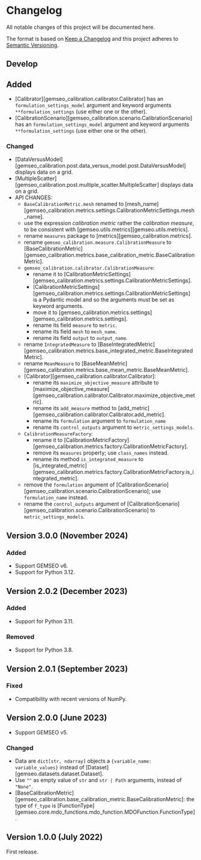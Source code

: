 <!--
Copyright 2021 IRT Saint Exupéry, https://www.irt-saintexupery.com

This work is licensed under the Creative Commons Attribution-ShareAlike 4.0
International License. To view a copy of this license, visit
http://creativecommons.org/licenses/by-sa/4.0/ or send a letter to Creative
Commons, PO Box 1866, Mountain View, CA 94042, USA.
-->

<!--
Changelog titles are:
- Added: for new features.
- Changed: for changes in existing functionality.
- Deprecated: for soon-to-be removed features.
- Removed: for now removed features.
- Fixed: for any bug fixes.
- Security: in case of vulnerabilities.
-->

# Changelog

All notable changes of this project will be documented here.

The format is based on
[Keep a Changelog](https://keepachangelog.com/en/1.0.0)
and this project adheres to
[Semantic Versioning](https://semver.org/spec/v2.0.0.html).

## Develop

## Added

- [Calibrator][gemseo_calibration.calibrator.Calibrator]
  has an `formulation_settings_model` argument and keyword arguments `**formulation_settings`
  (use either one or the other).
- [CalibrationScenario][gemseo_calibration.scenario.CalibrationScenario]
  has an `formulation_settings_model` argument and keyword arguments `**formulation_settings`
  (use either one or the other).

### Changed

- [DataVersusModel][gemseo_calibration.post.data_versus_model.post.DataVersusModel]
  displays data on a grid.
- [MultipleScatter][gemseo_calibration.post.multiple_scatter.MultipleScatter]
  displays data on a grid.
- API CHANGES:
     - `BaseCalibrationMetric.mesh` renamed to [mesh_name][gemseo_calibration.metrics.settings.CalibrationMetricSettings.mesh_name].
    - use the expression _calibration metric_ rather the _calibration measure_,
      to be consistent with [gemseo.utils.metrics][gemseo.utils.metrics].
    - rename `measures` package to [metrics][gemseo_calibration.metrics].
    - rename `gemseo_calibration.measure.CalibrationMeasure` to [BaseCalibrationMetric][gemseo_calibration.metrics.base_calibration_metric.BaseCalibrationMetric].
    - `gemseo_calibration.calibrator.CalibrationMeasure`:
        - rename it to [CalibrationMetricSettings][gemseo_calibration.metrics.settings.CalibrationMetricSettings].
        - [CalibrationMetricSettings][gemseo_calibration.metrics.settings.CalibrationMetricSettings] is a Pydantic model and so the arguments must be set as keyword arguments.
        - move it to [gemseo_calibration.metrics.settings][gemseo_calibration.metrics.settings].
        - rename its field `measure` to `metric`.
        - rename its field `mesh` to `mesh_name`.
        - rename its field `output` to `output_name`.
    - rename `IntegratedMeasure` to [BaseIntegratedMetric][gemseo_calibration.metrics.base_integrated_metric.BaseIntegratedMetric].
    - rename `MeanMeasure` to [BaseMeanMetric][gemseo_calibration.metrics.base_mean_metric.BaseMeanMetric].
    - [Calibrator][gemseo_calibration.calibrator.Calibrator]:
        - rename its `maximize_objective_measure` attribute to [maximize_objective_measure][gemseo_calibration.calibrator.Calibrator.maximize_objective_metric].
        - rename its `add_measure` method to [add_metric][gemseo_calibration.calibrator.Calibrator.add_metric].
        - rename its `formulation` argument to `formulation_name`
        - rename its `control_outputs` argument to `metric_settings_models`.
    - `CalibrationMeasureFactory`:
        - rename it to [CalibrationMetricFactory][gemseo_calibration.metrics.factory.CalibrationMetricFactory].
        - remove its `measures` property; use `class_names` instead.
        - rename its method `is_integrated_measure` to [is_integrated_metric][gemseo_calibration.metrics.factory.CalibrationMetricFactory.is_integrated_metric].
    - remove the `formulation` argument of [CalibrationScenario][gemseo_calibration.scenario.CalibrationScenario]; use `formulation_name` instead.
    - rename the `control_outputs` argument of [CalibrationScenario][gemseo_calibration.scenario.CalibrationScenario] to `metric_settings_models`.

## Version 3.0.0 (November 2024)

### Added

- Support GEMSEO v6.
- Support for Python 3.12.

## Version 2.0.2 (December 2023)

### Added

- Support for Python 3.11.

### Removed

- Support for Python 3.8.

## Version 2.0.1 (September 2023)

### Fixed

- Compatibility with recent versions of NumPy.

## Version 2.0.0 (June 2023)

- Support GEMSEO v5.

### Changed

- Data are `dict[str, ndarray]` objects a `{variable_name: variable_values}` instead of
  [Dataset][gemseo.datasets.dataset.Dataset].
- Use `""` as empty value of `str` and `str | Path` arguments, instead of `"None"`.
- [BaseCalibrationMetric][gemseo_calibration.base_calibration_metric.BaseCalibrationMetric]:
  the type of `f_type` is [FunctionType][gemseo.core.mdo_functions.mdo_function.MDOFunction.FunctionType].

## Version 1.0.0 (July 2022)

First release.
